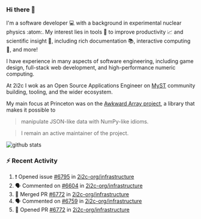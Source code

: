 ### Hi there 👋 

I'm a software developer 💻 with a background in experimental nuclear physics :atom:. My interest lies in tools :wrench: to improve productivity :chart_with_upwards_trend: and scientific insight :telescope:, including rich documentation 📚, interactive computing 🧮, and more! 

I have experience in many aspects of software engineering, including game design, full-stack web development, and high-performance numeric computing. 

At 2i2c I wok as an Open Source Applications Engineer on [MyST](https://github.com/jupyter-book/mystmd) community building, tooling, and the wider ecosystem. 

My main focus at Princeton was on the [Awkward Array project](awkward-array.org/), a library that makes it possible to 
> manipulate JSON-like data with NumPy-like idioms.

> I remain an active maintainer of the project. 

![github stats](https://github-readme-stats.vercel.app/api?username=agoose77&show_icons=true&hide_rank=true&hide_title=true&bg_color=30,e76445,904e95&text_color=efe3ec&icon_color=efe3ec)
<!--
**agoose77/agoose77** is a ✨ _special_ ✨ repository because its `README.md` (this file) appears on your GitHub profile.

Here are some ideas to get you started:

- 🔭 I’m currently working on ...
- 🌱 I’m currently learning ...
- 👯 I’m looking to collaborate on ...
- 🤔 I’m looking for help with ...
- 💬 Ask me about ...
- 📫 How to reach me: ...
- 😄 Pronouns: ...
- ⚡ Fun fact: ...
-->

### :zap: Recent Activity

<!--START_SECTION:activity-->
1. ❗ Opened issue [#6795](https://github.com/2i2c-org/infrastructure/issues/6795) in [2i2c-org/infrastructure](https://github.com/2i2c-org/infrastructure)
2. 🗣 Commented on [#6604](https://github.com/2i2c-org/infrastructure/issues/6604#issuecomment-3304531813) in [2i2c-org/infrastructure](https://github.com/2i2c-org/infrastructure)
3. 🎉 Merged PR [#6772](https://github.com/2i2c-org/infrastructure/pull/6772) in [2i2c-org/infrastructure](https://github.com/2i2c-org/infrastructure)
4. 🗣 Commented on [#6759](https://github.com/2i2c-org/infrastructure/pull/6759#issuecomment-3299738860) in [2i2c-org/infrastructure](https://github.com/2i2c-org/infrastructure)
5. 💪 Opened PR [#6772](https://github.com/2i2c-org/infrastructure/pull/6772) in [2i2c-org/infrastructure](https://github.com/2i2c-org/infrastructure)
<!--END_SECTION:activity-->
